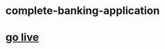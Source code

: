 # complete-banking-application
# [go live](https://minarulak9.github.io/complete-banking-application/)
